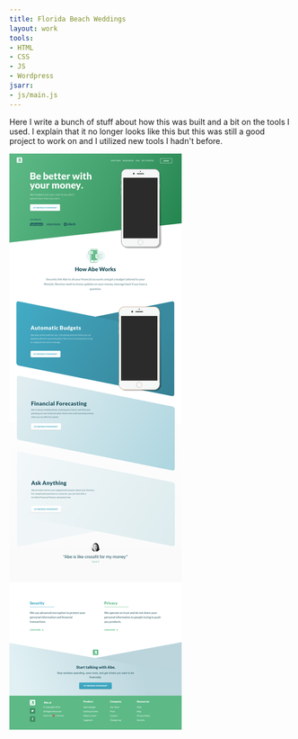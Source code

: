 ```yaml
---
title: Florida Beach Weddings
layout: work
tools:
- HTML
- CSS
- JS
- Wordpress
jsarr:
- js/main.js
---
```


Here I write a bunch of stuff about how this was built and a bit on the tools I used. I explain that it no longer looks like this but this was still a good project to work on and I utilized new tools I hadn't before.

![Abe.ai Screenshot 2017](/assets/img/abe-ai.jpg)
